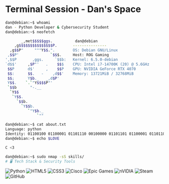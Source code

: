 # Terminal Session - Dan's Space

```bash
dan@debian:~$ whoami
dan - Python Developer & Cybersecurity Student
dan@debian:~$ neofetch

       _,met$$$$$ggs.          dan@debian
    ,g$$$$$$$$$$$$$$$P.       ---------------
  ,g$$P"     """Y$$.".        OS: Debian GNU/Linux
 ,$$P'              `$$$.     Host: ROG Gaming
',$$P       ,ggs.     `$$b:   Kernel: 6.5.0-debian
`d$$'     ,$P"'   .    $$$    CPU: Intel i7-14700K (20) @ 5.6GHz
 $$P      d$'     ,    $$P    GPU: NVIDIA GeForce RTX 4070
 $$:      $$.   -    ,d$$'    Memory: 13721MiB / 32768MiB
 $$;      Y$b._   _,d$P'
 Y$$.    `.`"Y$$$$P"'
 `$$b      "-.__
  `Y$$
   `Y$$.
     `$$b.
       `Y$$b.
          `"Y$b._
              `""

dan@debian:~$ cat about.txt
Language: python
Identity: 01100100 01100001 01101110 00100000 01101101 01100001 01101101 01101111 01110011
dan@debian:~$ echo $LOVE

C <3

dan@debian:~$ sudo nmap -sS skills/
# 🖥️ Tech Stack & Security Tools
```

![Python](https://img.shields.io/badge/python-3670A0?style=for-the-badge&logo=python&logoColor=ffdd54) ![HTML5](https://img.shields.io/badge/html5-%23E34F26.svg?style=for-the-badge&logo=html5&logoColor=white) ![CSS3](https://img.shields.io/badge/css3-%231572B6.svg?style=for-the-badge&logo=css3&logoColor=white) ![Cisco](https://img.shields.io/badge/cisco-%23049fd9.svg?style=for-the-badge&logo=cisco&logoColor=black) ![Epic Games](https://img.shields.io/badge/epicgames-%23313131.svg?style=for-the-badge&logo=epicgames&logoColor=white) ![nVIDIA](https://img.shields.io/badge/nVIDIA-%2376B900.svg?style=for-the-badge&logo=nVIDIA&logoColor=white) ![Steam](https://img.shields.io/badge/steam-%23003366.svg?style=for-the-badge&logo=steam&logoColor=white) ![GitHub](https://img.shields.io/badge/github-%23121011.svg?style=for-the-badge&logo=github&logoColor=white)
